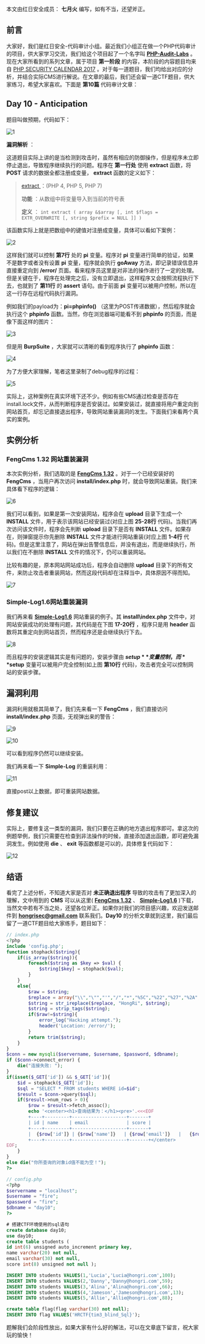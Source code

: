 本文由红日安全成员： **七月火** 编写，如有不当，还望斧正。

## 前言

大家好，我们是红日安全-代码审计小组。最近我们小组正在做一个PHP代码审计的项目，供大家学习交流，我们给这个项目起了一个名字叫 [**PHP-Audit-Labs**](https://github.com/hongriSec/PHP-Audit-Labs) 。现在大家所看到的系列文章，属于项目 **第一阶段** 的内容，本阶段的内容题目均来自 [PHP SECURITY CALENDAR 2017](https://www.ripstech.com/php-security-calendar-2017/) 。对于每一道题目，我们均给出对应的分析，并结合实际CMS进行解说。在文章的最后，我们还会留一道CTF题目，供大家练习，希望大家喜欢。下面是 **第10篇** 代码审计文章：

## Day 10 - Anticipation

题目叫做预期，代码如下：

![1](1.png)

**漏洞解析** ：

这道题目实际上讲的是当检测到攻击时，虽然有相应的防御操作，但是程序未立即停止退出，导致程序继续执行的问题。程序在 **第一行处** 使用 **extract** 函数，将 **POST** 请求的数据全都注册成变量， **extract** 函数的定义如下：

>[ extract ](http://php.net/manual/zh/function.extract.php) ：(PHP 4, PHP 5, PHP 7)
>
>**功能** ：从数组中将变量导入到当前的符号表
>
>**定义** ： `int extract ( array &$array [, int $flags = EXTR_OVERWRITE [, string $prefix = NULL ]] )` 
>

该函数实际上就是把数组中的键值对注册成变量，具体可以看如下案例：

![2](2.png)

这样我们就可以控制 **第7行** 处的 **pi**  变量。程序对 **pi**  变量进行简单的验证，如果不是数字或者没有设置 **pi**  变量，程序就会执行 **goAway** 方法，即记录错误信息并直接重定向到 **/error/** 页面。看来程序员这里是对非法的操作进行了一定的处理。但是关键在于，程序在处理完之后，没有立即退出，这样程序又会按照流程执行下去，也就到了 **第11行** 的 **assert** 语句。由于前面 **pi**  变量可以被用户控制，所以在这一行存在远程代码执行漏洞。

例如我们的payload为：**pi=phpinfo()** （这里为POST传递数据），然后程序就会执行这个 **phpinfo** 函数。当然，你在浏览器端可能看不到 **phpinfo** 的页面，而是像下面这样的图片：

![3](3.png)

但是用 **BurpSuite** ，大家就可以清晰的看到程序执行了 **phpinfo** 函数：

![4](4.png)

为了方便大家理解，笔者这里录制了debug程序的过程：

![5](5.gif)

实际上，这种案例在真实环境下还不少。例如有些CMS通过检查是否存在install.lock文件，从而判断程序是否安装过。如果安装过，就直接将用户重定向到网站首页，却忘记直接退出程序，导致网站重装漏洞的发生。下面我们来看两个真实的案例。

## 实例分析

### FengCms 1.32 网站重装漏洞

本次实例分析，我们选取的是 **[FengCms 1.32](http://pan.baidu.com/s/1i33gNVR)** 。对于一个已经安装好的 **FengCms** ，当用户再次访问 **install/index.php** 时，就会导致网站重装。我们来具体看下程序的逻辑：

![6](6.png)

我们可以看到，如果是第一次安装网站，程序会在 **upload** 目录下生成一个 **INSTALL** 文件，用于表示该网站已经安装过(对应上图 **25-28行** 代码)。当我们再次访问该文件时，程序会先判断 **upload** 目录下是否有 **INSTALL** 文件。如果存在，则弹窗提示你先删除 **INSTALL** 文件才能进行网站重装(对应上图 **1-4行** 代码)。但是这里注意了，网站在弹出告警信息后，并没有退出，而是继续执行，所以我们在不删除 **INSTALL** 文件的情况下，仍可以重装网站。

比较有趣的是，原本网站网站成功后，程序会自动删除 **upload** 目录下的所有文件，来防止攻击者重装网站，然而这段代码却在注释当中，具体原因不得而知。

![7](7.png)

### Simple-Log1.6网站重装漏洞

我们再来看 **[Simple-Log1.6](http://down.admin5.com/php/42012.html#link)** 网站重装的例子。其 **install\index.php** 文件中，对网站安装成功的处理有问题，其代码是在下图 **17-20行** ，程序只是用 **header** 函数将其重定向到网站首页，然而程序还是会继续执行下去。

![8](8.png)

而且程序的安装逻辑其实是有问题的，安装步骤由 **$setup** 变量控制，而 **$setup** 变量可以被用户完全控制(如上图 **第10行** 代码)，攻击者完全可以控制网站的安装步骤。

## 漏洞利用

漏洞利用就极其简单了，我们先来看一下 **FengCms** ，我们直接访问 **install/index.php** 页面，无视弹出来的警告：

![9](9.png)

![10](10.png)

可以看到程序仍然可以继续安装。

我们再来看一下 **Simple-Log** 的重装利用：

![11](11.png)

直接post以上数据，即可重装网站数据。

## 修复建议

实际上，要修复这一类型的漏洞，我们只要在正确的地方退出程序即可。拿这次的例题举例，我们只需要在检查到非法操作的时候，直接添加退出函数，即可避免漏洞发生。例如使用 **die** 、 **exit** 等函数都是可以的，具体修复代码如下：

![12](12.png)

## 结语

看完了上述分析，不知道大家是否对 **未正确退出程序** 导致的攻击有了更加深入的理解，文中用到的 **CMS** 可以从这里( [**FengCms 1.32**](http://pan.baidu.com/s/1i33gNVR)  、 **[Simple-Log1.6](http://down.admin5.com/php/42012.html#link)** )下载，当然文中若有不当之处，还望各位斧正。如果你对我们的项目感兴趣，欢迎发送邮件到 **hongrisec@gmail.com** 联系我们。**Day10** 的分析文章就到这里，我们最后留了一道CTF题目给大家练手，题目如下：

```php
// index.php
<?php
include 'config.php';
function stophack($string){
    if(is_array($string)){
        foreach($string as $key => $val) {
            $string[$key] = stophack($val);
        }
    }
    else{
        $raw = $string;
        $replace = array("\\","\"","'","/","*","%5C","%22","%27","%2A","~","insert","update","delete","into","load_file","outfile","sleep",);
        $string = str_ireplace($replace, "HongRi", $string);
        $string = strip_tags($string);
        if($raw!=$string){
            error_log("Hacking attempt.");
            header('Location: /error/');
        }
        return trim($string);
    }
}
$conn = new mysqli($servername, $username, $password, $dbname);
if ($conn->connect_error) {
    die("连接失败: ");
}
if(isset($_GET['id']) && $_GET['id']){
    $id = stophack($_GET['id']);
    $sql = "SELECT * FROM students WHERE id=$id";
    $result = $conn->query($sql);
    if($result->num_rows > 0){
        $row = $result->fetch_assoc();
        echo '<center><h1>查询结果为：</h1><pre>'.<<<EOF
        +----+---------+--------------------+-------+
        | id | name    | email              | score |
        +----+---------+--------------------+-------+
        |  {$row['id']} | {$row['name']}   | {$row['email']}   |   {$row['score']} |
        +----+---------+--------------------+-------+</center>
EOF;
    }
}
else die("你所查询的对象id值不能为空！");
?>
```

```php
// config.php
<?php  
$servername = "localhost";
$username = "fire";
$password = "fire";
$dbname = "day10";
?>
```

```sql
# 搭建CTF环境使用的sql语句
create database day10;
use day10;
create table students (
id int(6) unsigned auto_increment primary key,
name varchar(20) not null,
email varchar(30) not null,
score int(8) unsigned not null );

INSERT INTO students VALUES(1,'Lucia','Lucia@hongri.com',100);
INSERT INTO students VALUES(2,'Danny','Danny@hongri.com',59);
INSERT INTO students VALUES(3,'Alina','Alina@hongri.com',66);
INSERT INTO students VALUES(4,'Jameson','Jameson@hongri.com',13);
INSERT INTO students VALUES(5,'Allie','Allie@hongri.com',88);

create table flag(flag varchar(30) not null);
INSERT INTO flag VALUES('HRCTF{tim3_blind_Sql}');
```

题解我们会阶段性放出，如果大家有什么好的解法，可以在文章底下留言，祝大家玩的愉快！